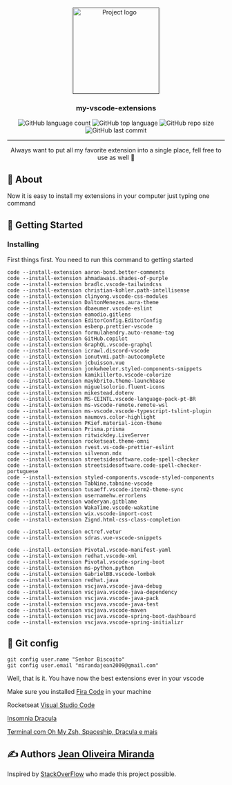 <p align="center">
  <a href="" rel="noopener">
 <img width=200px height=200px src="https://upload.wikimedia.org/wikipedia/commons/thumb/9/9a/Visual_Studio_Code_1.35_icon.svg/1200px-Visual_Studio_Code_1.35_icon.svg.png" alt="Project logo"></a>
</p>

<h3 align="center">my-vscode-extensions</h3>

<div align="center">

<p align="center">
  <img alt="GitHub language count" src="https://img.shields.io/github/languages/count/SenhorBiscoito/my-vscode-extensions">
  <img alt="GitHub top language" src="https://img.shields.io/github/languages/top/SenhorBiscoito/my-vscode-extensions">
  <img alt="GitHub repo size" src="https://img.shields.io/github/repo-size/SenhorBiscoito/my-vscode-extensions">
  <img alt="GitHub last commit" src="https://img.shields.io/github/last-commit/SenhorBiscoito/my-vscode-extensions">
</p>

</div>

---

<p align="center"> Always want to put all my favorite extension into a single place, fell free to use as well 🤗
    <br> 
</p>

## 🧐 About <a name = "about"></a>

Now it is easy to install my extensions in your computer just typing one command

## 🏁 Getting Started <a name = "getting_started"></a>

### Installing

First things first. You need to run this command to getting started

```
code --install-extension aaron-bond.better-comments
code --install-extension ahmadawais.shades-of-purple
code --install-extension bradlc.vscode-tailwindcss
code --install-extension christian-kohler.path-intellisense
code --install-extension clinyong.vscode-css-modules
code --install-extension DaltonMenezes.aura-theme
code --install-extension dbaeumer.vscode-eslint
code --install-extension eamodio.gitlens
code --install-extension EditorConfig.EditorConfig
code --install-extension esbenp.prettier-vscode
code --install-extension formulahendry.auto-rename-tag
code --install-extension GitHub.copilot
code --install-extension GraphQL.vscode-graphql
code --install-extension icrawl.discord-vscode
code --install-extension ionutvmi.path-autocomplete
code --install-extension jcbuisson.vue
code --install-extension jonkwheeler.styled-components-snippets
code --install-extension kamikillerto.vscode-colorize
code --install-extension maykbrito.theme-launchbase
code --install-extension miguelsolorio.fluent-icons
code --install-extension mikestead.dotenv
code --install-extension MS-CEINTL.vscode-language-pack-pt-BR
code --install-extension ms-vscode-remote.remote-wsl
code --install-extension ms-vscode.vscode-typescript-tslint-plugin
code --install-extension naumovs.color-highlight
code --install-extension PKief.material-icon-theme
code --install-extension Prisma.prisma
code --install-extension ritwickdey.LiveServer
code --install-extension rocketseat.theme-omni
code --install-extension rvest.vs-code-prettier-eslint
code --install-extension silvenon.mdx
code --install-extension streetsidesoftware.code-spell-checker
code --install-extension streetsidesoftware.code-spell-checker-portuguese
code --install-extension styled-components.vscode-styled-components
code --install-extension TabNine.tabnine-vscode
code --install-extension tusaeff.vscode-iterm2-theme-sync
code --install-extension usernamehw.errorlens
code --install-extension waderyan.gitblame
code --install-extension WakaTime.vscode-wakatime
code --install-extension wix.vscode-import-cost
code --install-extension Zignd.html-css-class-completion

code --install-extension octref.vetur
code --install-extension sdras.vue-vscode-snippets

code --install-extension Pivotal.vscode-manifest-yaml
code --install-extension redhat.vscode-xml
code --install-extension Pivotal.vscode-spring-boot
code --install-extension ms-python.python
code --install-extension GabrielBB.vscode-lombok
code --install-extension redhat.java
code --install-extension vscjava.vscode-java-debug
code --install-extension vscjava.vscode-java-dependency
code --install-extension vscjava.vscode-java-pack
code --install-extension vscjava.vscode-java-test
code --install-extension vscjava.vscode-maven
code --install-extension vscjava.vscode-spring-boot-dashboard
code --install-extension vscjava.vscode-spring-initializr
```

## 🏁 Git config <a name = "git_config"></a>

```
git config user.name "Senhor Biscoito"
git config user.email "mirandajean2009@gmail.com"
```

Well, that is it. You have now the best extensions ever in your vscode

Make sure you installed <a name = "authors" href="https://github.com/tonsky/FiraCode/wiki/Installing">Fira Code</a> in your machine

Rocketseat [Visual Studio Code](https://www.notion.so/Visual-Studio-Code-e0d3c48eebdd4df586c4ba8c12cf5a7a)

[Insomnia Dracula](https://draculatheme.com/insomnia)

[Terminal com Oh My Zsh, Spaceship, Dracula e mais](https://blog.rocketseat.com.br/terminal-com-oh-my-zsh-spaceship-dracula-e-mais/)

## ✍️ Authors <a name = "authors" href="https://github.com/SenhorBiscoito">Jean Oliveira Miranda</a>

Inspired by [StackOverFlow](https://stackoverflow.com/questions/35773299/how-can-you-export-vs-code-extension-list) who made this project possible.
